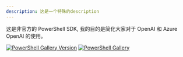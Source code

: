 ```yaml
---
description: 这是一个特殊的description
---
```


这是非官方的 PowerShell SDK, 我的目的是简化大家对于 OpenAI 和 Azure OpenAI 的使用。

[![PowerShell Gallery Version](https://img.shields.io/powershellgallery/v/code365scripts.openai?label=code365scripts.openai)](https://www.powershellgallery.com/packages/code365scripts.openai) [![PowerShell Gallery](https://img.shields.io/powershellgallery/dt/code365scripts.openai)](https://www.powershellgallery.com/packages/code365scripts.openai)
